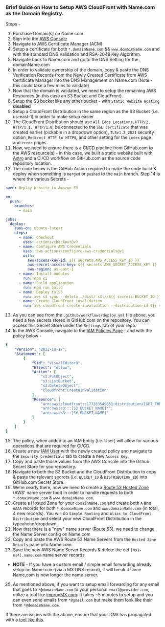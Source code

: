 ### Brief Guide on How to Setup AWS CloudFront with Name.com as the Domain Registry.
Steps - 
1. Purchase Domain(s) on Name.com
2. Sign into the [AWS Console](https://console.aws.amazon.com/console/home)
3. Navigate to AWS Certificate Manager (ACM)
4. Setup a certificate for both `*.domainName.com` && `www.domainName.com` and with the standard DNS Validation and RSA-2048 Key Algorithm.
5. Navigate back to Name.com and go to the DNS Setting for the domainName.com
6. In order to validate ownership of the domain, copy & paste the DNS Verification Records from the Newly Created Certificate from AWS Certificate Manager into the DNS Management on Name.com (Note - this could take a few mins to validate)
7. Now that the domain is validated, we need to setup the remaining AWS Resources (in this case an S3 Bucket and CloudFront).
8. Setup the S3 bucket like any other bucket - with `Static Website Hosting` **disabled**
9. Setup a CloudFront Distribution in the same region as the S3 Bucket (i.e. us-east-1) in order to make setup easier
10. The CloudFront Distribution should use `All Edge Locations`, `HTTP/2, HTTP/1.1, HTTP/1.0`, be connected to the `SSL Certificate` that was created earlier (pickable in a dropdown option), `TLSv1.2_2021` security option, `Redirect HTTP to HTTPS`, and other setting for the `index` page and `error` pages.
11. Now, we need to ensure there is a CI/CD pipeline from GitHub.com to the AWS resource(s) - in this case, we built a static website built with [Astro](https://astro.build/) and a CI/CD workflow on GitHub.com as the source code repository location.
12. The code below is the GitHub Action required to make the code build & deploy when something is `merged` or `pushed` to the `main` branch. Step 14 is where the various Secrets - 
```yml
name: Deploy Website to Amazon S3

on:
  push:
    branches:
      - main

jobs:
  deploy:
    runs-on: ubuntu-latest
    steps:
      - name: Checkout
        uses: actions/checkout@v3
      - name: Configure AWS Credentials
        uses: aws-actions/configure-aws-credentials@v1
        with:
          aws-access-key-id: ${{ secrets.AWS_ACCESS_KEY_ID }}
          aws-secret-access-key: ${{ secrets.AWS_SECRET_ACCESS_KEY }}
          aws-region: us-east-1
      - name: Install modules
        run: npm ci
      - name: Build application
        run: npm run build
      - name: Deploy to S3
        run: aws s3 sync --delete ./dist/ s3://${{ secrets.BUCKET_ID }}
      - name: Create CloudFront invalidation
        run: aws cloudfront create-invalidation --distribution-id ${{ secrets.DISTRIBUTION_ID }} --paths "/*"
```
13. As you can see from the `.github/workflows/deploy.yml` file above, you need a few secrets stored in GitHub.com on the repository. You can access this Secret Store under the `Settings` tab of your repo.
14. In the AWS Console, navigate to the [IAM Policies Page](https://us-east-1.console.aws.amazon.com/iamv2/home?region=us-east-1#/policies) - and with the policy below - 
```yml
{
    "Version": "2012-10-17",
    "Statement": [
        {
            "Sid": "VisualEditor0",
            "Effect": "Allow",
            "Action": [
                "s3:PutObject",
                "s3:ListBucket",
                "s3:DeleteObject",
                "cloudfront:CreateInvalidation"
            ],
            "Resource": [
                "arn:aws:cloudfront::177283549651:distribution/[GET_THE_CLOUDFRONT_DISTRIBUTION_FROM_THE_MAIN_PAGE]",
                "arn:aws:s3:::[S3_BUCKET_NAME]*",
                "arn:aws:s3:::[S#_BUCKET_NAME]"
            ]
        }
    ]
}
```
15. The policy, when added to an IAM Entity (i.e. User) will allow for various operations that are required for CI/CD.
16. Create a new [IAM User](https://us-east-1.console.aws.amazon.com/iamv2/home?region=us-east-1#/users) with the newly created policy and navigate to the `Security Credentials` tab to create a new `Access Key`.
17. Copy and paste those values from the AWS Console into the Github Secret Store for you repository.
18. Navigate to both the S3 Bucket and the CloudFront Distribution to copy & paste the relevant secrets (i.e. `BUCKET_ID` & `DISTRIBUTION_ID`) into GitHub.com Secret Store.
19. We're nearly there, now we need to create a [Route 53 Hosted Zone](https://us-east-1.console.aws.amazon.com/route53/v2/home?region=us-east-1#Dashboard) (AWS' name server tool) in order to handle requests to both `*.domainName.com` & `www.domainName.com`.
20. Create a Hosted Zone for your `domainName.com` and create both `A` and `AAAA` records for both `*.domainName.com` and `www.domainName.com` (in total, 4 new records). You will do `Simple Routing` and `Alias to CloudFront Distribution` and select your new CloudFront Distribution in the typeahead/dropdown.
21. Now that there is a "new" name server (Route 53), we need to change the Name Server config on Name.com
22. Copy and paste the AWS Route 53 Name Servers from the `Hosted Zone Details` pane into Name.com.
23. Save the new AWS Name Server Records & delete the old `[ns1-ns4].name.com` name server records
  - **NOTE** - If you have a custom email / simple email forwarding already setup on Name.com (via a MX DNS record), it will break it since Name.com is now longer the name server.
25. As mentioned above, if you want to setup email forwarding for any email that goes to `*@domainName.com` to your personal `email@provider.com`, utilize a tool like [improvMX.com](https://improvmx.com/). It takes ~5 minutes to setup and you can even send emails from `*@gmail.com` but make them look like their from `*@domainName.com`.

If there are issues with the above, ensure that your DNS has propagated with a [tool like this](https://www.whatsmydns.net/).
